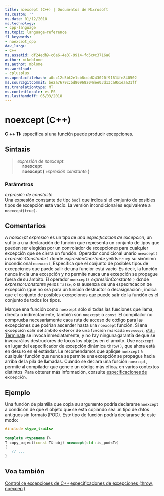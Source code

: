 ```yaml
---
title: noexcept (C++) | Documentos de Microsoft
ms.custom: ''
ms.date: 01/12/2018
ms.technology:
- cpp-language
ms.topic: language-reference
f1_keywords:
- noexcept_cpp
dev_langs:
- C++
ms.assetid: df24edb9-c6a6-4e37-9914-fd5c0c3716a8
author: mikeblome
ms.author: mblome
ms.workload:
- cplusplus
ms.openlocfilehash: a0cc12c5b82e1cb8cda8243020f91614fe840502
ms.sourcegitcommit: be2a7679c2bd80968204dee03d13ca961eaa31ff
ms.translationtype: MT
ms.contentlocale: es-ES
ms.lasthandoff: 05/03/2018
---
```

# <a name="noexcept-c"></a>noexcept (C++)
**C ++ 11:** especifica si una función puede producir excepciones.  
  
## <a name="syntax"></a>Sintaxis  
  
> *expresión de noexcept*:  
> &nbsp;&nbsp;&nbsp;&nbsp;**noexcept**  
> &nbsp;&nbsp;&nbsp;&nbsp;**noexcept (** *expresión constante* **)**  
  
### <a name="parameters"></a>Parámetros  
 *expresión de constante*  
 Una expresión constante de tipo `bool` que indica si el conjunto de posibles tipos de excepción está vacío. La versión incondicional es equivalente a `noexcept(true)`.  
  
## <a name="remarks"></a>Comentarios  
 A *noexcept expresión* es un tipo de *una especificación de excepción*, un sufijo a una declaración de función que representa un conjunto de tipos que pueden ser elegidas por un controlador de excepciones para cualquier excepción que se cierra un función. Operador condicional unario `noexcept(` *expresiónConstante* `)` donde *expresiónConstante* yeilds `true`y su sinónimo incondicional `noexcept`, Especifica que el conjunto de posibles tipos de excepciones que puede salir de una función está vacío. Es decir, la función nunca inicia una excepción y no permite nunca una excepción se propague fuera de su ámbito. El operador `noexcept(` *expresiónConstante* `)` donde *expresiónConstante* yeilds `false`, o la ausencia de una especificación de excepción (que no sea para un función destructor o desasignación), indica que el conjunto de posibles excepciones que puede salir de la función es el conjunto de todos los tipos.  
 
 Marque una función como `noexcept` sólo si todas las funciones que llama, directa o indirectamente, también son `noexcept` o `const`. El compilador no comprueba necesariamente cada ruta de acceso de código para las excepciones que podrían ascender hasta una `noexcept` función. Si una excepción salir del ámbito exterior de una función marcada `noexcept`, [std:: Terminate](../standard-library/exception-functions.md#terminate) se invoca inmediatamente, y no hay ninguna garantía de que se invocará los destructores de todos los objetos en el ámbito. Use `noexcept` en lugar del especificador de excepción dinámica `throw()`, que ahora está en desuso en el estándar. Le recomendamos que aplique `noexcept` a cualquier función que nunca se permite una excepción se propague hacia arriba de la pila de llamadas. Cuando se declara una función `noexcept`, permite al compilador que genere un código más eficaz en varios contextos distintos. Para obtener más información, consulte [especificaciones de excepción](exception-specifications-throw-cpp.md).   
  
## <a name="example"></a>Ejemplo  
Una función de plantilla que copia su argumento podría declararse `noexcept` a condición de que el objeto que se está copiando sea un tipo de datos antiguos sin formato (POD). Este tipo de función podría declararse de este modo:  
  
```cpp  
#include <type_traits>  
  
template <typename T>  
T copy_object(const T& obj) noexcept(std::is_pod<T>)  
{  
   // ...   
}  
```  
  
## <a name="see-also"></a>Vea también  
 [Control de excepciones de C++](cpp-exception-handling.md) [especificaciones de excepciones (throw, noexcept)](exception-specifications-throw-cpp.md)